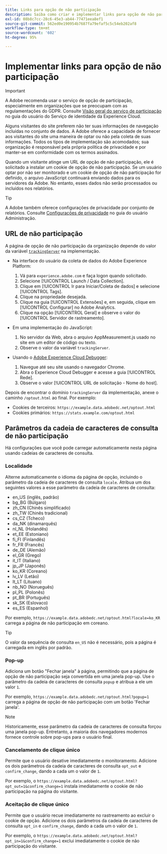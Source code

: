 ```yaml
---
title: Links para opção de não participação
description: Saiba como criar e implementar links para opção de não participação para visitantes do site.
exl-id: 08b8c7cc-28c6-45e3-ab44-77471eea8ef1
source-git-commit: 562ed0e190954b7687fa79efaf5c5c54eb202af8
workflow-type: tm+mt
source-wordcount: '602'
ht-degree: 95%

---
```


# Implementar links para opção de não participação

>[!IMPORTANT]
>
>A Adobe recomenda usar o serviço de opção de participação, especialmente em organizações que se preocupam com as regulamentações do GDPR. Consulte [Visão geral do serviço de participação](https://experienceleague.adobe.com/docs/id-service/using/implementation/opt-in-service/optin-overview.html?lang=pt-BR) no guia do usuário do Serviço de identidade da Experience Cloud.

Alguns visitantes do site preferem não ter suas informações de navegação incluídas no conjunto de dados. A Adobe oferece a capacidade de fornecer aos visitantes do site uma maneira de optar ou não pela coleta de suas informações. Todos os tipos de implementação são acomodados; sua organização é responsável pela própria política de privacidade e por manter-se em conformidade com os termos assinados.

Quando um visitante atinge um URL de opção de não participação, ele é solicitado a instalar um cookie de opção de não participação. Se um usuário optar por não ser monitorado e um cookie de opção de não participação for definido, o arquivo JavaScript continuará enviando dados para os servidores da Adobe. No entanto, esses dados não serão processados ou incluídos nos relatórios.

>[!TIP]
>
>A Adobe também oferece configurações de privacidade por conjunto de relatórios. Consulte [Configurações de privacidade](../../admin/admin/privacy-settings.md) no guia do usuário Administração.

## URL de não participação

A página de opção de não participação da organização depende do valor da variável [`trackingServer`](../vars/config-vars/trackingserver.md) na implementação.

* Na interface do usuário da coleta de dados do Adobe Experience Platform:
   1. Vá para `experience.adobe.com` e faça logon quando solicitado.
   1. Selecione [!UICONTROL Launch / Data Collection].
   1. Clique em [!UICONTROL Ir para Iniciar/Coleta de dados] e selecione [!UICONTROL Tags].
   1. Clique na propriedade desejada.
   1. Clique na guia [!UICONTROL Extensões] e, em seguida, clique em [!UICONTROL Configurar] no Adobe Analytics.
   1. Clique na opção [!UICONTROL Geral] e observe o valor do [!UICONTROL Servidor de rastreamento].

* Em uma implementação do JavaScript:
   1. No servidor da Web, abra o arquivo AppMeasurement.js usado no site em um editor de código ou texto.
   1. Observe o valor da variável `trackingServer`.

* Usando o [Adobe Experience Cloud Debugger](https://experienceleague.adobe.com/docs/debugger/using/experience-cloud-debugger.html?lang=pt-BR):
   1. Navegue até seu site usando o navegador Chrome.
   1. Abra o Experience Cloud Debugger e acesse a guia [!UICONTROL Rede].
   1. Observe o valor [!UICONTROL URL de solicitação - Nome do host].

Depois de encontrar o domínio `trackingServer` da implementação, anexe o caminho `/optout.html` ao final. Por exemplo:

* Cookies de terceiros: `https://example.data.adobedc.net/optout.html`
* Cookies primários: `https://stats.example.com/optout.html`

## Parâmetros da cadeia de caracteres de consulta de não participação

Há configurações que você pode carregar automaticamente nesta página usando cadeias de caracteres de consulta.

### Localidade

Alterne automaticamente o idioma da página de opção, incluindo o parâmetro da cadeia de caracteres de consulta `locale`. Atribua um dos seguintes valores a esse parâmetro da cadeia de caracteres de consulta:

* en_US (inglês, padrão)
* bg_BG (Búlgaro)
* zh_CN (Chinês simplificado)
* zh_TW (Chinês tradicional)
* cs_CZ (Tcheco)
* da_NK (dinamarquês)
* nl_NL (Holandês)
* et_EE (Estoniano)
* fi_FI (Finlandês)
* fr_FR (Francês)
* de_DE (Alemão)
* el_GR (Grego)
* it_IT (Italiano)
* jp_JP (Japonês)
* ko_KR (Coreano)
* lv_LV (Letão)
* lt_LT (Lituano)
* nb_NO (Norueguês)
* pl_PL (Polonês)
* pt_BR (Português)
* sk_SK (Eslovaco)
* es_ES (Espanhol)

Por exemplo, `https://example.data.adobedc.net/optout.html?locale=ko_KR` carrega a página de não participação em coreano.

>[!TIP]
>
>O valor da sequência de consulta `en_US` não é necessário, pois a página é carregada em inglês por padrão.

### Pop-up

Adiciona um botão &quot;Fechar janela&quot; à página, permitindo que a página de opção de não participação seja convertida em uma janela pop-up. Use o parâmetro da cadeia de caracteres de consulta `popup` e atribua a ele um valor `1`.

Por exemplo, `https://example.data.adobedc.net/optout.html?popup=1` carrega a página de opção de não participação com um botão &#39;Fechar janela&#39;.

>[!NOTE]
>
>Historicamente, esse parâmetro da cadeia de caracteres de consulta forçou uma janela pop-up. Entretanto, a maioria dos navegadores modernos fornece controle sobre pop-ups para o usuário final.

### Cancelamento de clique único

Permite que o usuário desative imediatamente o monitoramento. Adicione os dois parâmetros da cadeia de caracteres de consulta `opt_out` e `confirm_change`, dando a cada um o valor de `1`.

Por exemplo, o `https://example.data.adobedc.net/optout.html?opt_out=1&confirm_change=1` instala imediatamente o cookie de não participação na página do visitante.

### Aceitação de clique único

Permite que o usuário recue imediatamente no rastreamento ao excluir o cookie de opção. Adicione os dois parâmetros da cadeia de caracteres de consulta `opt_in` e `confirm_change`, dando a cada um o valor de `1`.

Por exemplo, o `https://example.data.adobedc.net/optout.html?opt_in=1&confirm_change=1` exclui imediatamente o cookie de não participação do visitante.
